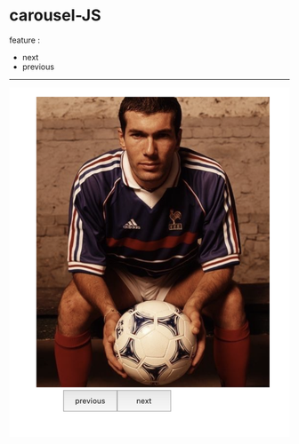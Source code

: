 # carousel-JS

feature :

* next
* previous
***
![Example](https://github.com/FrancoisPdev/carousel-JS/blob/master/images/ViewExemple.png?raw=true)
